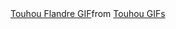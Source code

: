 <div class="tenor-gif-embed" data-postid="7859445729905602937" data-share-method="host" data-aspect-ratio="1.76596" data-width="100%"><a href="https://tenor.com/view/touhou-flandre-flandre-dancing-mcdonald-dancing-flandre-mirror-dancing-gif-7859445729905602937">Touhou Flandre GIF</a>from <a href="https://tenor.com/search/touhou-gifs">Touhou GIFs</a></div> <script type="text/javascript" async src="https://tenor.com/embed.js"></script>
